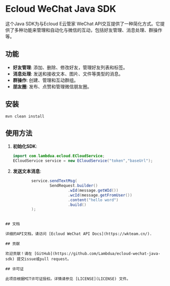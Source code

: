# Ecloud WeChat Java SDK

这个Java SDK为与Ecloud E云管家 WeChat API交互提供了一种简化方式。它提供了多种功能来管理和自动化与微信的互动，包括好友管理、消息处理、群操作等。

## 功能

- **好友管理**: 添加、删除、修改好友，管理好友列表和标签。
- **消息处理**: 发送和接收文本、图片、文件等类型的消息。
- **群操作**: 创建、管理和互动群组。
- **朋友圈**: 发布、点赞和管理微信朋友圈。

## 安装

```shell
mvn clean install
```

## 使用方法

1. **初始化SDK**:
    ```java
   import com.lambdua.ecloud.ECloudService;
   ECloudService service = new ECloudService("token","baseUrl");
    ```

2. **发送文本消息**:
    ```java
            service.sendTextMsg(
                    SendRequest.builder()
                            .wId(message.getWId())
                            .wcId(message.getFromUser())
                            .content("hello word")
                            .build()
            );
```

## 文档

详细的API文档，请访问 [Ecloud WeChat API Docs](https://wkteam.cn/).

## 贡献

欢迎贡献！请在 [GitHub](https://github.com/Lambdua/ecloud-wechat-java-sdk) 提交issue或pull request。

## 许可证

此项目根据MIT许可证授权。详情请参见 [LICENSE](LICENSE) 文件。
